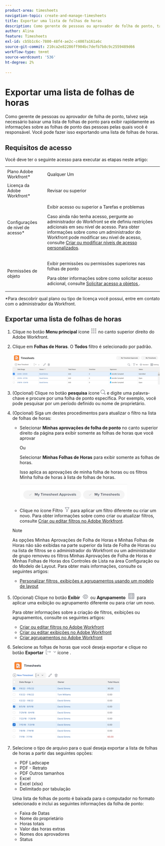 ```yaml
---
product-area: timesheets
navigation-topic: create-and-manage-timesheets
title: Exportar uma lista de folhas de horas
description: Como gerente de pessoas ou aprovador de folha de ponto, talvez seja necessário baixar uma lista de folhas de ponto para exibir rapidamente as informações sobre as folhas de ponto das pessoas pelas quais você é responsável. Você pode fazer isso exportando uma lista de folhas de horas.
author: Alina
feature: Timesheets
exl-id: cb5b1c6c-7800-48f4-ae2c-c4007a161a6c
source-git-commit: 210ca2e82286ff904bc7defb7b8c9c2559489d66
workflow-type: tm+mt
source-wordcount: '536'
ht-degree: 2%

---
```


# Exportar uma lista de folhas de horas

Como gerente de pessoas ou aprovador de folha de ponto, talvez seja necessário baixar uma lista de folhas de ponto para exibir rapidamente as informações sobre as folhas de ponto das pessoas pelas quais você é responsável. Você pode fazer isso exportando uma lista de folhas de horas.

## Requisitos de acesso

Você deve ter o seguinte acesso para executar as etapas neste artigo:

<table style="table-layout:auto"> 
 <col> 
 <col> 
 <tbody> 
  <tr> 
   <td role="rowheader">Plano Adobe Workfront*</td> 
   <td> <p>Qualquer Um</p> </td> 
  </tr> 
  <tr> 
   <td role="rowheader">Licença da Adobe Workfront*</td> 
   <td> <p>Revisar ou superior</p> </td> 
  </tr> 
  <tr> 
   <td role="rowheader">Configurações de nível de acesso*</td> 
   <td> <p>Exibir acesso ou superior a Tarefas e problemas</p> <p>Caso ainda não tenha acesso, pergunte ao administrador do Workfront se ele definiu restrições adicionais em seu nível de acesso. Para obter informações sobre como um administrador do Workfront pode modificar seu nível de acesso, consulte <a href="../../administration-and-setup/add-users/configure-and-grant-access/create-modify-access-levels.md" class="MCXref xref">Criar ou modificar níveis de acesso personalizados</a>.</p> </td> 
  </tr> 
  <tr> 
   <td role="rowheader">Permissões de objeto</td> 
   <td> <p>Exibir permissões ou permissões superiores nas folhas de ponto</p> <p>Para obter informações sobre como solicitar acesso adicional, consulte <a href="../../workfront-basics/grant-and-request-access-to-objects/request-access.md" class="MCXref xref">Solicitar acesso a objetos </a>.</p> </td> 
  </tr> 
 </tbody> 
</table>

*Para descobrir qual plano ou tipo de licença você possui, entre em contato com o administrador da Workfront.

## Exportar uma lista de folhas de horas

1. Clique no botão **Menu principal** ícone ![](assets/main-menu-icon.png) no canto superior direito do Adobe Workfront.

1. Clique em **Folhas de Horas**. O **Todos** filtro é selecionado por padrão.

   ![](assets/timesheet-list-one-timesheet-selected-nwe-350x70.png)

1. (Opcional) Clique no botão **pesquisa** ícone ![](assets/search-icon.png) e digite uma palavra-chave e procure por uma folha de ponto específica. Por exemplo, você pode pesquisar por um período definido ou nome de proprietário.

1. (Opcional) Siga um destes procedimentos para atualizar o filtro na lista de folhas de horas:

   * Selecionar **Minhas aprovações de folha de ponto** no canto superior direito da página para exibir somente as folhas de horas que você aprovar

      Ou

      Selecionar **Minhas Folhas de Horas** para exibir somente as folhas de horas.

      Isso aplica as aprovações de minha folha de horas ou os filtros Minha folha de horas à lista de folhas de horas.

      ![](assets/my-timesheet-approvals-my-timesheets-pills-on-timesheets-list-nwe-350x58.png)

   * Clique no ícone Filtro ![](assets/filter-nwepng.png) para aplicar um filtro diferente ou criar um novo. Para obter informações sobre como criar ou atualizar filtros, consulte [Criar ou editar filtros no Adobe Workfront](../../reports-and-dashboards/reports/reporting-elements/create-filters.md).
   >[!NOTE]
   >
   >As opções Minhas Aprovações de Folha de Horas e Minhas Folhas de Horas não são exibidas na parte superior da lista de Folha de Horas ou na lista de filtros se o administrador do Workfront ou um administrador de grupo removeu os filtros Minhas Aprovações de Folha de Horas e Minhas Folhas de Horas dos Controles de Lista na área Configuração ou do Modelo de Layout. Para obter mais informações, consulte os seguintes artigos:
   * [Personalizar filtros, exibições e agrupamentos usando um modelo de layout](../../administration-and-setup/customize-workfront/use-layout-templates/customize-fvg-list-controls-layout-template.md)


1. (Opcional) Clique no botão **Exibir** ![](assets/view-icon.png) ou **Agrupamento** ![](assets/grouping.png) para aplicar uma exibição ou agrupamento diferente ou para criar um novo.

   Para obter informações sobre a criação de filtros, exibições ou agrupamentos, consulte os seguintes artigos:

   * [Criar ou editar filtros no Adobe Workfront](../../reports-and-dashboards/reports/reporting-elements/create-filters.md)
   * [Criar ou editar exibições no Adobe Workfront](../../reports-and-dashboards/reports/reporting-elements/create-edit-views.md)
   * [Criar agrupamentos no Adobe Workfront](../../reports-and-dashboards/reports/reporting-elements/create-groupings.md)

1. Selecione as folhas de horas que você deseja exportar e clique no botão **Exportar**  ![](assets/export-38x15.png) ícone .

   ![](assets/all-timesheets-list-with-export-button-nwe-350x262.png)

1. Selecione o tipo de arquivo para o qual deseja exportar a lista de folhas de horas a partir das seguintes opções:

   * PDF Ladscape
   * PDF - Retrato
   * PDF Outros tamanhos
   * Excel
   * Excel (xlsx)
   * Delimitado por tabulação

   Uma lista de folhas de ponto é baixada para o computador no formato selecionado e inclui as seguintes informações da folha de ponto:

   * Faixa de Datas
   * Nome do proprietário
   * Horas totais
   * Valor das horas extras
   * Nomes dos aprovadores
   * Status
